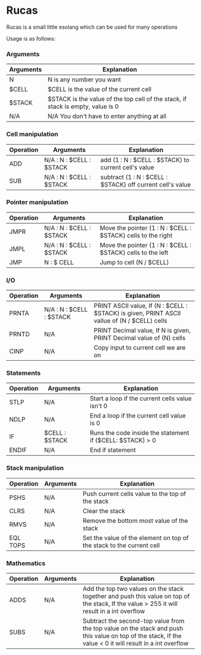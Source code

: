# Rucas
Rucas is a small little esolang which can be used for many operations

Usage is as follows:

### Arguments
| Arguments | Explanation |
| --------- | ----------- |
| N | N is any number you want |
| $CELL | $CELL is the value of the current cell |
| $STACK | $STACK is the value of the top cell of the stack, if stack is empty, value is 0 |
| N/A | N/A You don't have to enter anything at all |

### Cell manipulation
| Operation | Arguments | Explanation |
| ----------- | ----------- | ----------- |
| ADD | N/A : N : $CELL : $STACK | add (1 : N : $CELL : $STACK) to current cell's value |
| SUB | N/A : N : $CELL : $STACK | subtract (1 : N : $CELL : $STACK)  off current cell's value |

### Pointer manipulation
| Operation | Arguments | Explanation |
| ----------- | ----------- | ----------- |
| JMPR | N/A : N : $CELL : $STACK | Move the pointer (1 : N : $CELL : $STACK) cells to the right |
| JMPL | N/A : N : $CELL : $STACK | Move the pointer (1 : N : $CELL : $STACK) cells to the left |
| JMP | N : $ CELL | Jump to cell (N / $CELL) |

### I/O 
| Operation | Arguments | Explanation |
| ----------- | ----------- | ----------- |
| PRNTA | N/A : N : $CELL : $STACK | PRINT ASCII value, If (N : $CELL : $STACK) is given, PRINT ASCII vallue of (N / $CELL) cells |
| PRNTD | N/A | PRINT Decimal value, If N is given, PRINT Decimal value of (N) cells  |
| CINP |  N/A | Copy input to current cell we are on |

### Statements
| Operation | Arguments | Explanation |
| ----------- | ----------- | ----------- |
| STLP | N/A | Start a loop if the current cells value isn't 0  |
| NDLP | N/A | End a loop if the current cell value is 0 |
| IF | $CELL : $STACK | Runs the code inside the statement if ($CELL: $STACK) > 0 |
| ENDIF | N/A | End if statement |


### Stack manipulation
| Operation | Arguments | Explanation |
| ----------- | ----------- | ----------- |
| PSHS | N/A | Push current cells value to the top of the stack  |
| CLRS | N/A | Clear the stack |
| RMVS | N/A | Remove the bottom most value of the stack |
| EQL TOPS | N/A | Set the value of the element on top of the stack to the current cell |

### Mathematics
| Operation | Arguments | Explanation |
| ----------- | ----------- | ----------- |
| ADDS | N/A | Add the top two values on the stack together and push this value on top of the stack, If the value > 255 it will result in a int overflow  |
| SUBS | N/A | Subtract the second-top value from the top value on the stack and push this value on top of the stack, If the value < 0 it will result in a int overflow   |

